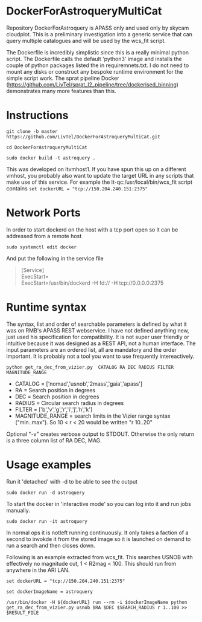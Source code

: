 # DockerForAstroqueryMultiCat
Repository DockerForAstroquery is APASS only and used only by skycam cloudplot.
This is a preliminary investigation into a generic service that can query multiple catalogues and will be used by the wcs_fit script.

The Dockerfile is incredibly simplistic since this is a really minimal python script.  The Dockerfile calls the default 'python3' image and installs the couple of python packages listed the in requiremnets.txt. I do not need to mount any disks or construct any bespoke runtime environment for the simple script work. The sprat pipeline Docker (https://github.com/LivTel/sprat_l2_pipeline/tree/dockerised_binning) demonstrates many more features than this.

# Instructions

``git clone -b master https://github.com/LivTel/DockerForAstroqueryMultiCat.git``

``cd DockerForAstroqueryMultiCat``

``sudo docker build -t astroquery .``

This was developed on ltvmhost1. If you have spun this up on a different vmhost, you probably also want to update the target URL in any scripts that make use of this service. For example the
lt-qc:/usr/local/bin/wcs_fit script contains
``set dockerURL = "tcp://150.204.240.151:2375"``

# Network Ports

In order to start dockerd on the host with a tcp port open so it can be addressed from a remote host

``sudo systemctl edit docker``
 
And put the following in the service file

> [Service]<br>
> ExecStart=<br>
> ExecStart=/usr/bin/dockerd -H fd:// -H tcp://0.0.0.0:2375

# Runtime syntax

The syntax, list and order of searchable parameters is defined by what it was on RMB's APASS REST webservice. I have not defined anything new, just used his specification for compatibility. It is not super user friendly or intuitive because it was designed as a REST API, not a human interface. The input parameters are an ordered list, all are mandatory and the order important. It is probably not a tool you want to use frequently intereactively.

``python get_ra_dec_from_vizier.py  CATALOG RA DEC RADIUS FILTER MAGNITUDE_RANGE``

* CATALOG = ['nomad','usnob','2mass','gaia','apass']
* RA = Search position in degrees
* DEC = Search position in degrees
* RADIUS = Circular search radius in degrees
* FILTER = ['b','v','g','r','i','j','h','k']
* MAGNITUDE_RANGE = search limits in the Vizier range syntax ("min..max"). So 10 < r < 20 would be written "r 10..20"

Optional "-v" creates verbose output to STDOUT. Otherwise the only return is a three column list of RA DEC, MAG.


# Usage examples



Run it 'detached' with -d to be able to see the output

``sudo docker run -d astroquery``

To start the docker in 'interactive mode' so you can log into it and run jobs manually.

``sudo docker run -it astroquery``

In normal ops it is notleft running continuously. It only takes a faction of a second to invokde it from the stored image
so it is launched on demand to run a search and then closes down.

Following is an example extracted from wcs_fit. This searches USNOB with effectively no magnitude cut, 1 < R2mag < 100. This should run from anywhere in the ARI LAN.

``set dockerURL = "tcp://150.204.240.151:2375"``

``set dockerImageName = astroquery``

``/usr/bin/docker -H ${dockerURL} run --rm -i $dockerImageName python get_ra_dec_from_vizier.py usnob $RA $DEC $SEARCH_RADIUS r 1..100 >> $RESULT_FILE ``


